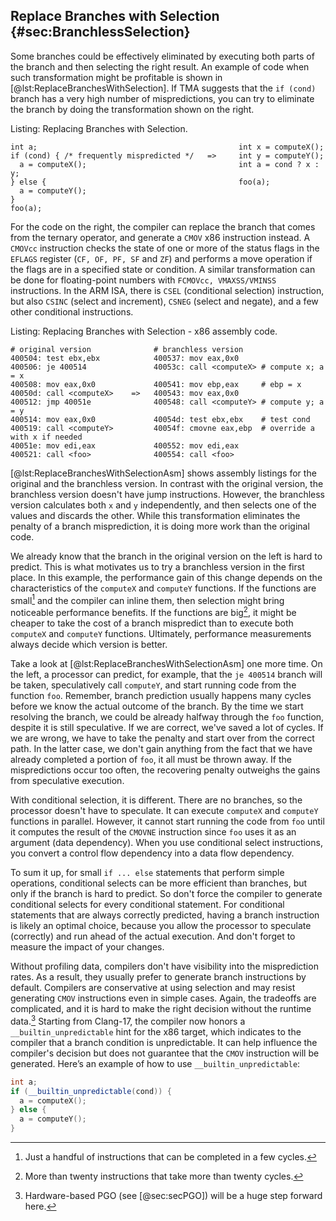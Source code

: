 ## Replace Branches with Selection {#sec:BranchlessSelection}

Some branches could be effectively eliminated by executing both parts of the branch and then selecting the right result. An example of code when such transformation might be profitable is shown in [@lst:ReplaceBranchesWithSelection]. If TMA suggests that the `if (cond)` branch has a very high number of mispredictions, you can try to eliminate the branch by doing the transformation shown on the right.

Listing: Replacing Branches with Selection.

~~~~ {#lst:ReplaceBranchesWithSelection .cpp}
int a;                                             int x = computeX();
if (cond) { /* frequently mispredicted */   =>     int y = computeY();
  a = computeX();                                  int a = cond ? x : y;
} else {                                           foo(a);
  a = computeY();
}
foo(a);
~~~~~~~~~~~~~~~~~~~~~~~~~~~~~~~~~~~~~~~~~~~~~~~~~

For the code on the right, the compiler can replace the branch that comes from the ternary operator, and generate a `CMOV` x86 instruction instead. A `CMOVcc` instruction checks the state of one or more of the status flags in the `EFLAGS` register (`CF, OF, PF, SF` and `ZF`) and performs a move operation if the flags are in a specified state or condition. A similar transformation can be done for floating-point numbers with `FCMOVcc, VMAXSS/VMINSS` instructions. In the ARM ISA, there is `CSEL` (conditional selection) instruction, but also `CSINC` (select and increment), `CSNEG` (select and negate), and a few other conditional instructions.

Listing: Replacing Branches with Selection - x86 assembly code.

~~~~ {#lst:ReplaceBranchesWithSelectionAsm .bash}
# original version              # branchless version
400504: test ebx,ebx            400537: mov eax,0x0
400506: je 400514               40053c: call <computeX> # compute x; a = x
400508: mov eax,0x0             400541: mov ebp,eax     # ebp = x
40050d: call <computeX>    =>   400543: mov eax,0x0
400512: jmp 40051e              400548: call <computeY> # compute y; a = y
400514: mov eax,0x0             40054d: test ebx,ebx    # test cond
400519: call <computeY>         40054f: cmovne eax,ebp  # override a with x if needed
40051e: mov edi,eax             400552: mov edi,eax
400521: call <foo>              400554: call <foo>
~~~~~~~~~~~~~~~~~~~~~~~~~~~~~~~~~~~~~~~~~~~~~~~~~

[@lst:ReplaceBranchesWithSelectionAsm] shows assembly listings for the original and the branchless version. In contrast with the original version, the branchless version doesn't have jump instructions. However, the branchless version calculates both `x` and `y` independently, and then selects one of the values and discards the other. While this transformation eliminates the penalty of a branch misprediction, it is doing more work than the original code. 

We already know that the branch in the original version on the left is hard to predict. This is what motivates us to try a branchless version in the first place. In this example, the performance gain of this change depends on the characteristics of the `computeX` and `computeY` functions. If the functions are small[^1] and the compiler can inline them, then selection might bring noticeable performance benefits. If the functions are big[^2], it might be cheaper to take the cost of a branch mispredict than to execute both `computeX` and `computeY` functions. Ultimately, performance measurements always decide which version is better.

Take a look at [@lst:ReplaceBranchesWithSelectionAsm] one more time. On the left, a processor can predict, for example, that the `je 400514` branch will be taken, speculatively call `computeY`, and start running code from the function `foo`. Remember, branch prediction usually happens many cycles before we know the actual outcome of the branch. By the time we start resolving the branch, we could be already halfway through the `foo` function, despite it is still speculative. If we are correct, we've saved a lot of cycles. If we are wrong, we have to take the penalty and start over from the correct path. In the latter case, we don't gain anything from the fact that we have already completed a portion of `foo`, it all must be thrown away. If the mispredictions occur too often, the recovering penalty outweighs the gains from speculative execution.

With conditional selection, it is different. There are no branches, so the processor doesn't have to speculate. It can execute `computeX` and `computeY` functions in parallel. However, it cannot start running the code from `foo` until it computes the result of the `CMOVNE` instruction since `foo` uses it as an argument (data dependency). When you use conditional select instructions, you convert a control flow dependency into a data flow dependency. 

To sum it up, for small `if ... else` statements that perform simple operations, conditional selects can be more efficient than branches, but only if the branch is hard to predict. So don't force the compiler to generate conditional selects for every conditional statement. For conditional statements that are always correctly predicted, having a branch instruction is likely an optimal choice, because you allow the processor to speculate (correctly) and run ahead of the actual execution. And don't forget to measure the impact of your changes.

Without profiling data, compilers don't have visibility into the misprediction rates. As a result, they usually prefer to generate branch instructions by default. Compilers are conservative at using selection and may resist generating `CMOV` instructions even in simple cases. Again, the tradeoffs are complicated, and it is hard to make the right decision without the runtime data.[^4] Starting from Clang-17, the compiler now honors a `__builtin_unpredictable` hint for the x86 target, which indicates to the compiler that a branch condition is unpredictable. It can help influence the compiler's decision but does not guarantee that the `CMOV` instruction will be generated. Here’s an example of how to use `__builtin_unpredictable`:

```cpp
int a;
if (__builtin_unpredictable(cond)) { 
  a = computeX();
} else {
  a = computeY();
}
```

[^1]: Just a handful of instructions that can be completed in a few cycles.
[^2]: More than twenty instructions that take more than twenty cycles.
[^4]: Hardware-based PGO (see [@sec:secPGO]) will be a huge step forward here.
